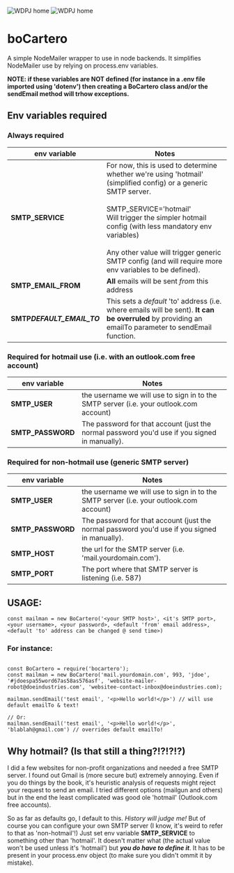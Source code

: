 ![WDPJ home](https://res.cloudinary.com/wdpj/image/upload/c_scale,w_150/v1636746639/web-design-pablo-juele/logos/wdpj-logo_ddlpop.png "WDPJ home")
![WDPJ home](https://res.cloudinary.com/wdpj/image/upload/c_scale,w_150/v1638578520/web-design-pablo-juele/logos/wdpj-qr-code.png "WDPJ home")

# boCartero

A simple NodeMailer wrapper to use in node backends.
It simplifies NodeMailer use by relying on process.env variables.

**NOTE: if these variables are NOT defined (for instance in a .env file imported using 'dotenv') then creating a BoCartero class and/or the sendEmail method will trhow exceptions.**

## Env variables required

### Always required

| env variable               | Notes                                                                                                                                                                                                                                                                                                                                     |
| -------------------------- | ----------------------------------------------------------------------------------------------------------------------------------------------------------------------------------------------------------------------------------------------------------------------------------------------------------------------------------------- |
| **SMTP_SERVICE**           | For now, this is used to determine whether we're using 'hotmail' (simplified config) or a generic SMTP server. <br><br>SMTP_SERVICE='hotmail'<br>Will trigger the simpler hotmail config (with less mandatory env variables)<br><br>Any other value will trigger generic SMTP config (and will require more env variables to be defined). |
| **SMTP_EMAIL_FROM**        | **All** emails will be sent _from_ this address                                                                                                                                                                                                                                                                                           |
| **SMTP*DEFAULT_EMAIL_TO*** | This sets a _default_ 'to' address (i.e. where emails will be sent). **It can be overruled** by providing an emailTo parameter to sendEmail function.                                                                                                                                                                                     |

### Required for hotmail use (i.e. with an outlook.com free account)

| env variable      | Notes                                                                                         |
| ----------------- | --------------------------------------------------------------------------------------------- |
| **SMTP_USER**     | the username we will use to sign in to the SMTP server (i.e. your outlook.com account)        |
| **SMTP_PASSWORD** | The password for that account (just the normal password you'd use if you signed in manually). |

### Required for non-hotmail use (generic SMTP server)

| env variable      | Notes                                                                                         |
| ----------------- | --------------------------------------------------------------------------------------------- |
| **SMTP_USER**     | the username we will use to sign in to the SMTP server (i.e. your outlook.com account)        |
| **SMTP_PASSWORD** | The password for that account (just the normal password you'd use if you signed in manually). |
| **SMTP_HOST**     | the url for the SMTP server (i.e. 'mail.yourdomain.com').                                     |
| **SMTP_PORT**     | The port where that SMTP server is listening (i.e. 587)                                       |

## USAGE:

```
const mailman = new BoCartero('<your SMTP host>', <it's SMTP port>, <your username>, <your password>, <default 'from' email address>, <default 'to' address can be changed @ send time>)
```

### For instance:

```

const BoCartero = require('bocartero');
const mailman = new BoCartero('mail.yourdomain.com', 993, 'jdoe', '#jdoespa55word67as58as576asf', 'website-mailer-robot@doeindustries.com', 'websitee-contact-inbox@doeindustries.com);

mailman.sendEmail('test email', '<p>Hello world!</p>') // will use default emailTo & text!

// Or:
mailman.sendEmail('test email', '<p>Hello world!</p>', 'blablah@gmail.com') // overrides default emailTo!
```

## Why hotmail? (Is that still a thing?!?!?!?)

I did a few websites for non-profit organizations and needed a free SMTP server. I found out Gmail is (more secure but) extremely annoying. Even if you do things by the book, it's heuristic analysis of requests might reject your request to send an email. I tried different options (mailgun and others) but in the end the least complicated was good ole 'hotmail' (Outlook.com free accounts).

So as far as defaults go, I default to this. _History will judge me!_ But of course you can configure your own SMTP server (I know, it's weird to refer to that as 'non-hotmail'!) Just set env variable **SMTP_SERVICE** to something other than 'hotmail'. It doesn't matter what (the actual value won't be used unless it's 'hotmail') but **_you do have to define it_**. It has to be present in your process.env object (to make sure you didn't ommit it by mistake).
